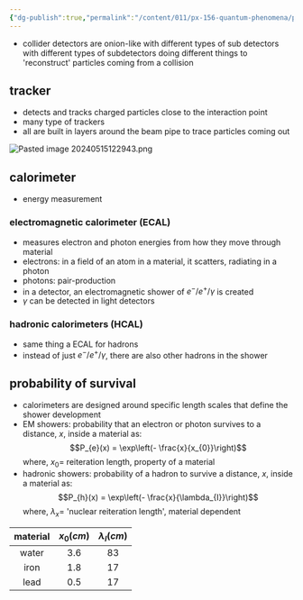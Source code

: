 ```yaml
---
{"dg-publish":true,"permalink":"/content/011/px-156-quantum-phenomena/px-156-b-particle-physics/px-156-k-accelerators-and-detectors/px-156-k5-detectors/","noteIcon":"1","created":"2024-11-25T10:50:32.000+00:00","updated":"2024-11-26T20:06:34.359+00:00"}
---
```


- collider detectors are onion-like with different types of sub detectors with different types of subdetectors doing different things to 'reconstruct' particles coming from a collision
## tracker 
- detects and tracks charged particles close to the interaction point
- many type of trackers
- all are built in layers around the beam pipe to trace particles coming out

![Pasted image 20240515122943.png](/img/user/pics/Pasted%20image%2020240515122943.png)

## calorimeter
- energy measurement
### electromagnetic calorimeter (ECAL) 
- measures electron and photon energies from how they move through material
- electrons: in a field of an atom in a material, it scatters, radiating in a photon
- photons: pair-production
- in a detector, an electromagnetic shower of $e^{-}/e^{+}/\gamma$ is created
- $\gamma$ can be detected in light detectors
### hadronic calorimeters (HCAL)
- same thing a ECAL for hadrons
- instead of just $e^{-}/e^{+}/\gamma$, there are also other hadrons in the shower

## probability of survival 
- calorimeters are designed around specific length scales that define the shower development
- EM showers: probability that an electron or photon survives to a distance, $x$, inside a material as: 
$$P_{e}(x) = \exp\left(- \frac{x}{x_{0}}\right)$$
	where, $x_{0}=$ reiteration length, property of a material 
- hadronic showers: probability of a hadron to survive a distance, $x$, inside a material as: 
$$P_{h}(x) = \exp\left(- \frac{x}{\lambda_{I}}\right)$$
	where, $\lambda_{x}=$ 'nuclear reiteration length', material dependent

| material | $x_{0}(cm)$ | $\lambda_{I}(cm)$ |
| :------: | :---------: | :---------------: |
|  water   |    $3.6$    |       $83$        |
|   iron   |    $1.8$    |       $17$        |
|   lead   |    $0.5$    |       $17$        |
